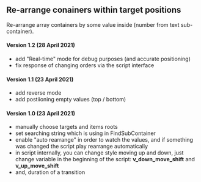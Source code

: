 ## Re-arrange conainers within target positions

Re-arrange array containers by some value inside (number from text sub-container).

#### Version 1.2 (28 April 2021)
* add "Real-time" mode for debug purposes (and accurate positioning)
* fix response of changing orders via the script interface

#### Version 1.1 (23 April 2021)
* add reverse mode
* add postiioning empty values (top / bottom)

#### Version 1.0 (23 April 2021)
* manually choose targets and items roots
* set searching string which is using in FindSubContainer
* enable "auto rearrange" in order to watch the values, and if something was changed the script play rearrange automatically
* in script internally, you can change style moving up and down, just change variable in the beginning of the script: __v_down_move_shift__ and __v_up_move_shift__
* and, duration of a transition

